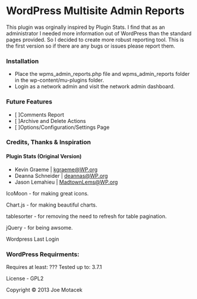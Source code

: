 WordPress Multisite Admin Reports
=================================

This plugin was orginally inspired by Plugin Stats. I find that as an administrator I needed more information out of WordPress than the standard pages provided. So I decided to create more robust reporting tool. This is the first version so if there are any bugs or issues please report them.

### Installation ###

 - Place the wpms_admin_reports.php file and wpms_admin_reports folder in the wp-content/mu-plugins folder.
 - Login as a network admin and visit the network admin dashboard. 

### Future Features ###

 - [ ]Comments Report
 - [ ]Archive and Delete Actions
 - [ ]Options/Configuration/Settings Page


### Credits, Thanks & Inspiration ###

#### Plugin Stats (Original Version) #####

 - Kevin Graeme | kgraeme@WP.org
 - Deanna Schneider | deannas@WP.org
 - Jason Lemahieu | MadtownLems@WP.org

IcoMoon - for making great icons.

Chart.js - for making beautiful charts.

tablesorter - for removing the need to refresh for table pagination.

jQuery - for being awsome.

Wordpress Last Login

### WordPress Requirments: ###
Requires at least: ???
Tested up to: 3.7.1

License - GPL2

Copyright © 2013 Joe Motacek
